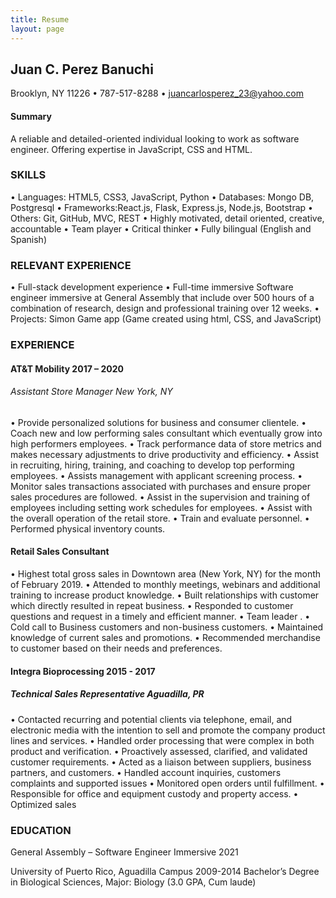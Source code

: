 ```yaml
---
title: Resume
layout: page
---
```


## Juan C. Perez Banuchi
Brooklyn, NY 11226  •  787-517-8288 • juancarlosperez_23@yahoo.com 

#### Summary

A reliable and detailed-oriented individual looking to work as software engineer. Offering expertise in JavaScript, CSS and HTML.

### SKILLS
•	Languages: HTML5, CSS3, JavaScript, Python
•	Databases: Mongo DB, Postgresql
•	Frameworks:React.js, Flask, Express.js, Node.js,  Bootstrap
•	Others: Git, GitHub, MVC, REST
•	Highly motivated, detail oriented, creative,  accountable
•	Team player
•	Critical thinker
•	Fully bilingual (English and Spanish)


### RELEVANT EXPERIENCE

•	Full-stack development experience
•	Full-time immersive Software engineer immersive at General Assembly that include over 500 hours of a combination of research, design and professional training over 12 weeks.
•	Projects: Simon Game app (Game created using html, CSS, and JavaScript)

### EXPERIENCE 
                                                                                                                                                   
#### AT&T Mobility							                                     2017 – 2020
###### Assistant Store Manager						                                    New York, NY

•	Provide personalized solutions for business and consumer clientele.
•	Coach new and low performing sales consultant which eventually grow into high performers employees.
•	Track performance data of store metrics and makes necessary adjustments to drive productivity and efficiency.
•	Assist in recruiting, hiring, training, and coaching to develop top performing employees. 
•	Assists management with applicant screening process.
•	Monitor sales transactions associated with purchases and ensure proper sales procedures are followed.
•	Assist in the supervision and training of employees including setting work schedules for employees.
•	Assist with the overall operation of the retail store.
•	Train and evaluate personnel.
•	Performed physical inventory counts.

#### Retail Sales Consultant 

•	Highest total gross sales in Downtown area (New York, NY) for the month of February 2019.
•	Attended to monthly meetings, webinars and additional training to increase product knowledge.
•	Built relationships with customer which directly resulted in repeat business.
•	Responded to customer questions and request in a timely and efficient manner.
•	Team leader .
•	Cold call to Business customers and non-business customers.
•	Maintained knowledge of current sales and promotions.
•	Recommended  merchandise to customer based on their needs and preferences.





#### Integra Bioprocessing                                                                                                                             2015 - 2017 
##### Technical Sales Representative                                                                                                          Aguadilla, PR

•	Contacted recurring and potential clients via telephone, email, and electronic media with the intention to sell and promote the company product lines and services.
•	Handled order processing that were complex in both product and verification.
•	Proactively assessed, clarified, and validated customer requirements. 
•	Acted as a liaison between suppliers, business partners, and customers. 
•	Handled account inquiries, customers complaints and supported issues 
•	Monitored open orders until fulfillment.
•	Responsible for office and equipment custody and property access.
•	Optimized sales


### EDUCATION 

General Assembly – Software Engineer Immersive						         2021

University of Puerto Rico, Aguadilla Campus						                        2009-2014
Bachelor’s Degree in Biological Sciences, Major: Biology (3.0 GPA, Cum laude)